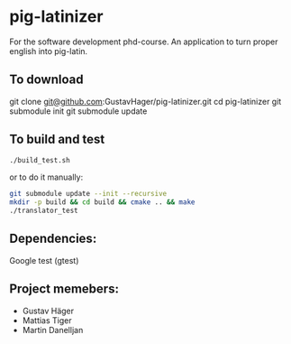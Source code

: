 # pig-latinizer
For the software development phd-course. An application to turn proper english into pig-latin.


## To download
git clone git@github.com:GustavHager/pig-latinizer.git
cd pig-latinizer
git submodule init
git submodule update

## To build and test

```bash
./build_test.sh
```

or to do it manually:

```bash
git submodule update --init --recursive
mkdir -p build && cd build && cmake .. && make
./translator_test
```

## Dependencies:
Google test (gtest)

## Project memebers:
* Gustav Häger
* Mattias Tiger
* Martin Danelljan
